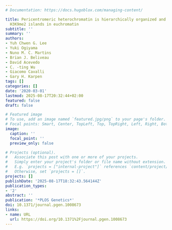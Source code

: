 ```yaml
---
# Documentation: https://docs.hugoblox.com/managing-content/

title: Pericentromeric heterochromatin is hierarchically organized and spatially contacts
  H3K9me2 islands in euchromatin
subtitle: ''
summary: ''
authors:
- Yuh Chwen G. Lee
- Yuki Ogiyama
- Nuno M. C. Martins
- Brian J. Beliveau
- David Acevedo
- C. -ting Wu
- Giacomo Cavalli
- Gary H. Karpen
tags: []
categories: []
date: '2020-03-01'
lastmod: 2025-08-17T20:32:44+02:00
featured: false
draft: false

# Featured image
# To use, add an image named `featured.jpg/png` to your page's folder.
# Focal points: Smart, Center, TopLeft, Top, TopRight, Left, Right, BottomLeft, Bottom, BottomRight.
image:
  caption: ''
  focal_point: ''
  preview_only: false

# Projects (optional).
#   Associate this post with one or more of your projects.
#   Simply enter your project's folder or file name without extension.
#   E.g. `projects = ["internal-project"]` references `content/project/deep-learning/index.md`.
#   Otherwise, set `projects = []`.
projects: []
publishDate: '2025-08-17T18:32:43.564144Z'
publication_types:
- '2'
abstract: ''
publication: '*PLOS Genetics*'
doi: 10.1371/journal.pgen.1008673
links:
- name: URL
  url: https://doi.org/10.1371%2Fjournal.pgen.1008673
---
```

